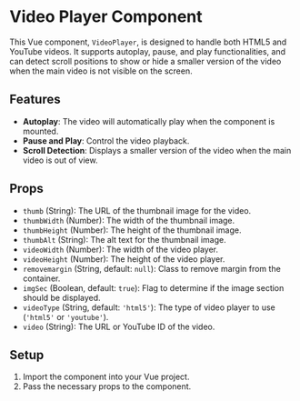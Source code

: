 # Video Player Component

This Vue component, `VideoPlayer`, is designed to handle both HTML5 and YouTube videos. It supports autoplay, pause, and play functionalities, and can detect scroll positions to show or hide a smaller version of the video when the main video is not visible on the screen.

## Features

- **Autoplay**: The video will automatically play when the component is mounted.
- **Pause and Play**: Control the video playback.
- **Scroll Detection**: Displays a smaller version of the video when the main video is out of view.

## Props

- `thumb` (String): The URL of the thumbnail image for the video.
- `thumbWidth` (Number): The width of the thumbnail image.
- `thumbHeight` (Number): The height of the thumbnail image.
- `thumbAlt` (String): The alt text for the thumbnail image.
- `videoWidth` (Number): The width of the video player.
- `videoHeight` (Number): The height of the video player.
- `removemargin` (String, default: `null`): Class to remove margin from the container.
- `imgSec` (Boolean, default: `true`): Flag to determine if the image section should be displayed.
- `videoType` (String, default: `'html5'`): The type of video player to use (`'html5'` or `'youtube'`).
- `video` (String): The URL or YouTube ID of the video.

## Setup

1. Import the component into your Vue project.
2. Pass the necessary props to the component.
